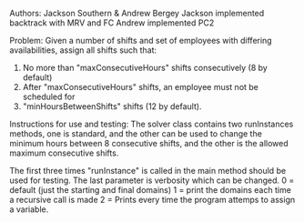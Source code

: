 Authors: Jackson Southern & Andrew Bergey
Jackson implemented backtrack with MRV and FC
Andrew implemented PC2

Problem: Given a number of shifts and set of employees with
differing availabilities, assign all shifts such that:
1) No more than "maxConsecutiveHours" shifts consecutively (8 by default)
2) After "maxConsecutiveHours" shifts, an employee must not be scheduled for
3) "minHoursBetweenShifts" shifts (12 by default).

Instructions for use and testing:
The solver class contains two runInstances methods, 
one is standard, and the other can be used to change the minimum hours
between 8 consecutive shifts, and the other is the allowed
maximum consecutive shifts.

The first three times "runInstance" is called in the main method
should be used for testing. The last parameter is verbosity which
can be changed.
0 = default (just the starting and final domains)
1 = print the domains each time a recursive call is made
2 = Prints every time the program attemps to assign a variable.